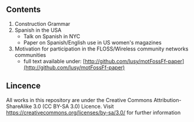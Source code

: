 Contents
--------
1. Construction Grammar
2. Spanish in the USA
   * Talk on Spanish in NYC
   * Paper on Spanish/English use in US women's magazines
3. Motivation for participation in the FLOSS/Wireless community networks communities
   * full text available under: [http://github.com/lusy/motFossFf-paper](http://github.com/lusy/motFossFf-paper)

Lincence
--------
All works in this repository are under the Creative Commons Attribution-ShareAlike 3.0 (CC BY-SA 3.0) Licence.
Visit https://creativecommons.org/licenses/by-sa/3.0/ for further information
